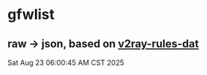 # gfwlist
## raw -> json, based on [v2ray-rules-dat](https://github.com/Loyalsoldier/v2ray-rules-dat)
Sat Aug 23 06:00:45 AM CST 2025

